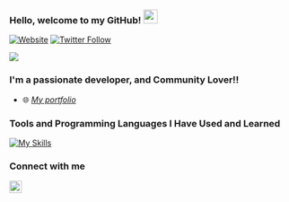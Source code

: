 ### Hello, welcome to my GitHub! <img src="https://raw.githubusercontent.com/zluvsand/zluvsand/master/wave.gif" height="25px" width="25px">
[![Website](https://img.shields.io/website?label=HichamAf.github.io&style=for-the-badge&url=https%3A%2F%2FHichamAF.github.io)](https://HichamAf.github.io)
[![Twitter Follow](https://img.shields.io/twitter/follow/HichamAfilali?color=1DA1F2&logo=twitter&style=for-the-badge)](https://twitter.com/intent/follow?original_referer=https%3A%2F%2Fgithub.com%2FHichamAf&screen_name=HichamAfilali)

<p><img src="https://github-readme-streak-stats.herokuapp.com/?user=HichamAf&theme=algolia"/></p>

### I'm a passionate developer, and Community Lover!!
<!-- - 🥇 Certification:<br> -->
- 🌐 <a href="https://hichamaf.github.io/"><em>My portfolio</em></a> <!-- <img src="https://img.shields.io/badge/WEBSITE-12100E?logo=html5&color=1DA1F2&logoColor=white" /> -->
### Tools and Programming Languages I Have Used and Learned
[![My Skills](https://skillicons.dev/icons?i=git,react,js,mysql,spring,java)](https://skillicons.dev)

<!-- ### 🙊 A little laughter for you 
![Jokes Card](https://readme-jokes.vercel.app/api?theme=algolia) -->

### Connect with me

[<img align="left" alt="codeSTACKr | LinkedIn" width="22px" src="https://cdn.jsdelivr.net/npm/simple-icons@v3/icons/linkedin.svg" />][Linkedin]

[Linkedin]: https://linkedin.com/in/hichamafilali
